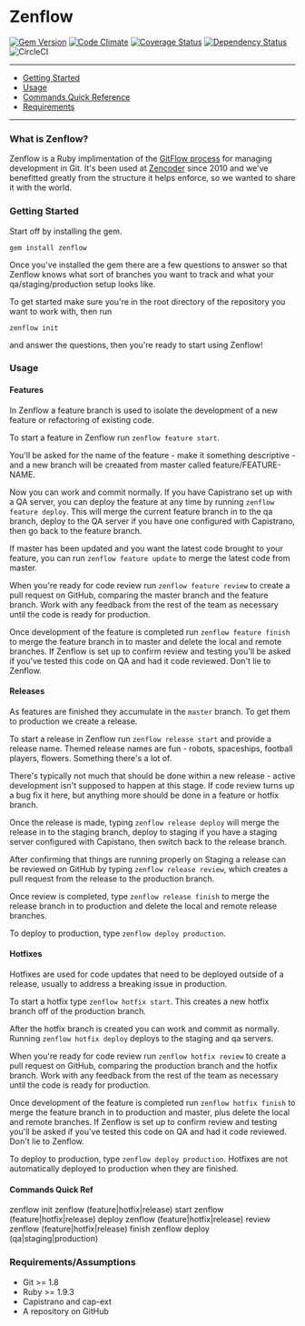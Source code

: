 # Zenflow

[![Gem Version](https://badge.fury.io/rb/zenflow.png)](http://badge.fury.io/rb/zenflow)
[![Code Climate](https://codeclimate.com/repos/51bf6e3b7e00a411ad00f6c3/badges/111fbe3664cebffa8e23/gpa.png)](https://codeclimate.com/repos/51bf6e3b7e00a411ad00f6c3/feed)
[![Coverage Status](https://coveralls.io/repos/zencoder/zenflow/badge.png)](https://coveralls.io/r/zencoder/zenflow)
[![Dependency Status](https://gemnasium.com/a1d29c5ea446d54bead93a6878bc204b.png)](https://gemnasium.com/zencoder/zenflow)
![CircleCI](https://circleci.com/gh/zencoder/zenflow.png?circle-token=992f1e59d778a8f6eef0fb9f2888e80cf60d7226)

-------

* [Getting Started](#getting-started)
* [Usage](#usage)
* [Commands Quick Reference](#commands)
* [Requirements](#requirements)

-------

### What is Zenflow?

Zenflow is a Ruby implimentation of the [GitFlow process](http://nvie.com/posts/a-successful-git-branching-model/) for managing development in Git. It's been used at [Zencoder](http://zencoder.com) since 2010 and we've benefitted greatly from the structure it helps enforce, so we wanted to share it with the world.

### <a name="getting-started"></a> Getting Started

Start off by installing the gem.

    gem install zenflow

Once you've installed the gem there are a few questions to answer so that Zenflow knows what sort of branches you want to track and what your qa/staging/production setup looks like.

To get started make sure you're in the root directory of the repository you want to work with, then run

    zenflow init

and answer the questions, then you're ready to start using Zenflow!

### <a name="usage"></a> Usage

#### Features

In Zenflow a feature branch is used to isolate the development of a new feature or refactoring of existing code.

To start a feature in Zenflow run `zenflow feature start`.

You'll be asked for the name of the feature - make it something descriptive - and a new branch will be creaated from master called feature/FEATURE-NAME.

Now you can work and commit normally. If you have Capistrano set up with a QA server, you can deploy the feature at any time by running `zenflow feature deploy`. This will merge the current feature branch in to the qa branch, deploy to the QA server if you have one configured with Capistrano, then go back to the feature branch.

If master has been updated and you want the latest code brought to your feature, you can run `zenflow feature update` to merge the latest code from master.

When you're ready for code review run `zenflow feature review` to create a pull request on GitHub, comparing the master branch and the feature branch. Work with any feedback from the rest of the team as necessary until the code is ready for production.

Once development of the feature is completed run `zenflow feature finish` to merge the feature branch in to master and delete the local and remote branches. If Zenflow is set up to confirm review and testing you'll be asked if you've tested this code on QA and had it code reviewed. Don't lie to Zenflow.

#### Releases

As features are finished they accumulate in the `master` branch. To get them to production we create a release.

To start a release in Zenflow run `zenflow release start` and provide a release name. Themed release names are fun - robots, spaceships, football players, flowers. Something there's a lot of.

There's typically not much that should be done within a new release - active development isn't supposed to happen at this stage. If code review turns up a bug fix it here, but anything more should be done in a feature or hotfix branch.

Once the release is made, typing `zenflow release deploy` will merge the release in to the staging branch, deploy to staging if you have a staging server configured with Capistano, then switch back to the release branch.

After confirming that things are running properly on Staging a release can be reviewed on GitHub by typing `zenflow release review`, which creates a pull request from the release to the production branch.

Once review is completed, type `zenflow release finish` to merge the release branch in to production and delete the local and remote release branches.

To deploy to production, type `zenflow deploy production`.

#### Hotfixes

Hotfixes are used for code updates that need to be deployed outside of a release, usually to address a breaking issue in production.

To start a hotfix type `zenflow hotfix start`. This creates a new hotfix branch off of the production branch.

After the hotfix branch is created you can work and commit as normally. Running `zenflow hotfix deploy` deploys to the staging and qa servers.

When you're ready for code review run `zenflow hotfix review` to create a pull request on GitHub, comparing the production branch and the hotfix branch. Work with any feedback from the rest of the team as necessary until the code is ready for production.

Once development of the feature is completed run `zenflow hotfix finish` to merge the feature branch in to production and master, plus delete the local and remote branches. If Zenflow is set up to confirm review and testing you'll be asked if you've tested this code on QA and had it code reviewed. Don't lie to Zenflow.

To deploy to production, type `zenflow deploy production`. Hotfixes are not automatically deployed to production when they are finished.

#### <a name="commands"></a> Commands Quick Ref

  zenflow init
  zenflow (feature|hotfix|release) start
  zenflow (feature|hotfix|release) deploy
  zenflow (feature|hotfix|release) review
  zenflow (feature|hotfix|release) finish
  zenflow deploy (qa|staging|production)

### <a name="requirements"></a> Requirements/Assumptions

* Git >= 1.8
* Ruby >= 1.9.3
* Capistrano and cap-ext
* A repository on GitHub

